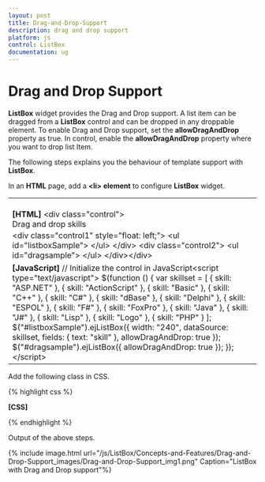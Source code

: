 ```yaml
---
layout: post
title: Drag-and-Drop-Support
description: drag and drop support
platform: js
control: ListBox
documentation: ug
---
```


# Drag and Drop Support

**ListBox** widget provides the Drag and Drop support. A list item can be dragged from a **ListBox** control and can be dropped in any droppable element. To enable Drag and Drop support, set the **allowDragAndDrop** property as true. In control, enable the **allowDragAndDrop** property where you want to drop list Item.

The following steps explains you the behaviour of template support with **ListBox**.

In an **HTML** page, add a **&lt;li&gt; element** to configure **ListBox** widget.

<table>
<tr>
<td>
<br><b>[HTML]   </b>&lt;div class="control"&gt;    <div class="ctrllabel">Drag and drop skills</div>    &lt;div class="control1" style="float: left;"&gt;        &lt;ul id="listboxSample"&gt;        &lt;/ul&gt;    &lt;/div&gt;    &lt;div class="control2"&gt;        &lt;ul id="dragsample"&gt;        &lt;/ul&gt;    &lt;/div&gt;&lt;/div&gt;</td></tr>
<tr>
<td>
<b>[JavaScript]  </b>// Initialize the control in JavaScript&lt;script type="text/javascript"&gt;    $(function () {        var skillset = [    { skill: "ASP.NET" }, { skill: "ActionScript" }, { skill: "Basic" },    { skill: "C++" }, { skill: "C#" }, { skill: "dBase" }, { skill: "Delphi" },    { skill: "ESPOL" }, { skill: "F#" }, { skill: "FoxPro" }, { skill: "Java" },    { skill: "J#" }, { skill: "Lisp" }, { skill: "Logo" }, { skill: "PHP" }        ];        $("#listboxSample").ejListBox({            width: "240", dataSource: skillset,            fields: { text: "skill" }, allowDragAndDrop: true        });        $("#dragsample").ejListBox({ allowDragAndDrop: true });    });&lt;/script&gt;</td></tr>
</table>
Add the following class in CSS. 

{% highlight css %}

**[CSS]**  
<style type="text/css" class="cssStyles">
    .control {
        margin-left: 20px;
    }

    .ctrllabel {
        padding-bottom: 3px;
    }

    .control2 {
        padding-left: 350px;
    }
</style>



{% endhighlight %}

Output of the above steps.

{% include image.html url="/js/ListBox/Concepts-and-Features/Drag-and-Drop-Support_images/Drag-and-Drop-Support_img1.png" Caption="ListBox with Drag and Drop support"%}

